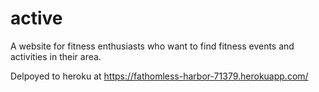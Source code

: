 # active
A website for fitness enthusiasts who want to find fitness events and activities in their area.

Delpoyed to heroku at https://fathomless-harbor-71379.herokuapp.com/

